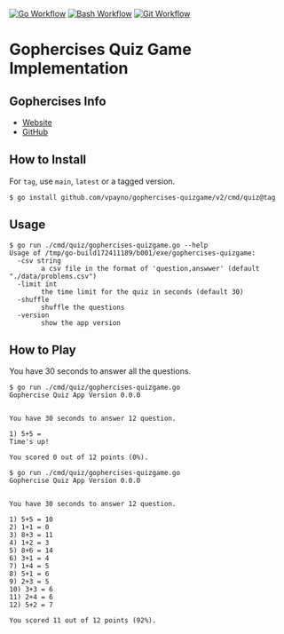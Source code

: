 [![Go Workflow](https://github.com/vpayno/gophercises-quizgame/actions/workflows/go.yml/badge.svg)](https://github.com/vpayno/gophercises-quizgame/actions/workflows/go.yml)
[![Bash Workflow](https://github.com/vpayno/gophercises-quizgame/actions/workflows/bash.yml/badge.svg)](https://github.com/vpayno/gophercises-quizgame/actions/workflows/bash.yml)
[![Git Workflow](https://github.com/vpayno/gophercises-quizgame/actions/workflows/git.yml/badge.svg)](https://github.com/vpayno/gophercises-quizgame/actions/workflows/git.yml)

# Gophercises Quiz Game Implementation

## Gophercises Info

- [Website](https://courses.calhoun.io/lessons/les_goph_01)
- [GitHub](https://github.com/gophercises/quiz)

## How to Install

For `tag`, use `main`, `latest` or a tagged version.

```
$ go install github.com/vpayno/gophercises-quizgame/v2/cmd/quiz@tag
```

## Usage

```
$ go run ./cmd/quiz/gophercises-quizgame.go --help
Usage of /tmp/go-build172411189/b001/exe/gophercises-quizgame:
  -csv string
        a csv file in the format of 'question,answwer' (default "./data/problems.csv")
  -limit int
        the time limit for the quiz in seconds (default 30)
  -shuffle
        shuffle the questions
  -version
        show the app version
```

## How to Play

You have 30 seconds to answer all the questions.

```
$ go run ./cmd/quiz/gophercises-quizgame.go
Gophercise Quiz App Version 0.0.0


You have 30 seconds to answer 12 question.

1) 5+5 =
Time's up!

You scored 0 out of 12 points (0%).
```

```
$ go run ./cmd/quiz/gophercises-quizgame.go
Gophercise Quiz App Version 0.0.0


You have 30 seconds to answer 12 question.

1) 5+5 = 10
2) 1+1 = 0
3) 8+3 = 11
4) 1+2 = 3
5) 8+6 = 14
6) 3+1 = 4
7) 1+4 = 5
8) 5+1 = 6
9) 2+3 = 5
10) 3+3 = 6
11) 2+4 = 6
12) 5+2 = 7

You scored 11 out of 12 points (92%).
```
